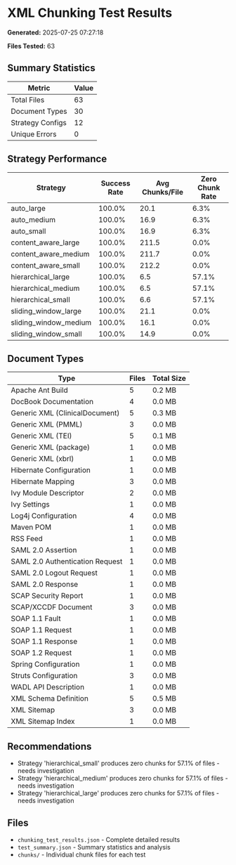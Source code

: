 # XML Chunking Test Results

**Generated:** 2025-07-25 07:27:18

**Files Tested:** 63

## Summary Statistics

| Metric | Value |
|--------|-------|
| Total Files | 63 |
| Document Types | 30 |
| Strategy Configs | 12 |
| Unique Errors | 0 |

## Strategy Performance

| Strategy | Success Rate | Avg Chunks/File | Zero Chunk Rate |
|----------|--------------|-----------------|------------------|
| auto_large | 100.0% | 20.1 | 6.3% |
| auto_medium | 100.0% | 16.9 | 6.3% |
| auto_small | 100.0% | 16.9 | 6.3% |
| content_aware_large | 100.0% | 211.5 | 0.0% |
| content_aware_medium | 100.0% | 211.7 | 0.0% |
| content_aware_small | 100.0% | 212.2 | 0.0% |
| hierarchical_large | 100.0% | 6.5 | 57.1% |
| hierarchical_medium | 100.0% | 6.5 | 57.1% |
| hierarchical_small | 100.0% | 6.6 | 57.1% |
| sliding_window_large | 100.0% | 21.1 | 0.0% |
| sliding_window_medium | 100.0% | 16.1 | 0.0% |
| sliding_window_small | 100.0% | 14.9 | 0.0% |

## Document Types

| Type | Files | Total Size |
|------|-------|------------|
| Apache Ant Build | 5 | 0.2 MB |
| DocBook Documentation | 4 | 0.0 MB |
| Generic XML (ClinicalDocument) | 5 | 0.3 MB |
| Generic XML (PMML) | 3 | 0.0 MB |
| Generic XML (TEI) | 5 | 0.1 MB |
| Generic XML (package) | 1 | 0.0 MB |
| Generic XML (xbrl) | 1 | 0.0 MB |
| Hibernate Configuration | 1 | 0.0 MB |
| Hibernate Mapping | 3 | 0.0 MB |
| Ivy Module Descriptor | 2 | 0.0 MB |
| Ivy Settings | 1 | 0.0 MB |
| Log4j Configuration | 4 | 0.0 MB |
| Maven POM | 1 | 0.0 MB |
| RSS Feed | 1 | 0.0 MB |
| SAML 2.0 Assertion | 1 | 0.0 MB |
| SAML 2.0 Authentication Request | 1 | 0.0 MB |
| SAML 2.0 Logout Request | 1 | 0.0 MB |
| SAML 2.0 Response | 1 | 0.0 MB |
| SCAP Security Report | 1 | 0.0 MB |
| SCAP/XCCDF Document | 3 | 0.0 MB |
| SOAP 1.1 Fault | 1 | 0.0 MB |
| SOAP 1.1 Request | 1 | 0.0 MB |
| SOAP 1.1 Response | 1 | 0.0 MB |
| SOAP 1.2 Request | 1 | 0.0 MB |
| Spring Configuration | 1 | 0.0 MB |
| Struts Configuration | 3 | 0.0 MB |
| WADL API Description | 1 | 0.0 MB |
| XML Schema Definition | 5 | 0.5 MB |
| XML Sitemap | 3 | 0.0 MB |
| XML Sitemap Index | 1 | 0.0 MB |

## Recommendations

- Strategy 'hierarchical_small' produces zero chunks for 57.1% of files - needs investigation
- Strategy 'hierarchical_medium' produces zero chunks for 57.1% of files - needs investigation
- Strategy 'hierarchical_large' produces zero chunks for 57.1% of files - needs investigation

## Files

- `chunking_test_results.json` - Complete detailed results
- `test_summary.json` - Summary statistics and analysis
- `chunks/` - Individual chunk files for each test
